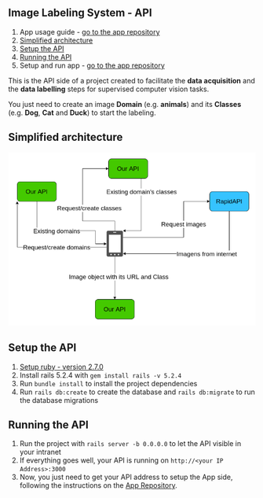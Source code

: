 ## Image Labeling System - API
1. App usage guide - [go to the app repository](https://github.com/MaximoDouglas/image-labeling-app)
2. [Simplified architecture](#simplified-architecture)
3. [Setup the API](#setup-the-api)
4. [Running the API](#running-the-api)
5. Setup and run app - [go to the app repository](https://github.com/MaximoDouglas/image-labeling-app)

This is the API side of a project created to facilitate the __data acquisition__ and the __data labelling__ steps for supervised computer vision tasks. 

You just need to create an image __Domain__ (e.g. **animals**) and its __Classes__ (e.g. **Dog**, **Cat** and **Duck**) to start the labeling.

## Simplified architecture
![Image Labeling system simple diagram](image-labeling.png)

## Setup the API
1. [Setup ruby - version 2.7.0](https://www.phusionpassenger.com/library/walkthroughs/deploy/ruby/ownserver/nginx/oss/install_language_runtime.html)
2. Install rails 5.2.4 with `gem install rails -v 5.2.4`
3. Run `bundle install` to install the project dependencies
4. Run `rails db:create` to create the database and `rails db:migrate` to run the database migrations 

## Running the API
1. Run the project with `rails server -b 0.0.0.0` to let the API visible in your intranet
2. If everything goes well, your API is running on `http://<your IP Address>:3000`
3. Now, you just need to get your API address to setup the App side, following the instructions on the [App Repository](https://github.com/MaximoDouglas/image-labeling-app).
  

